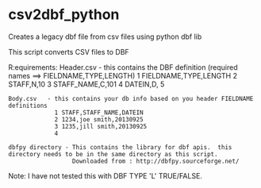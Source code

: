 csv2dbf_python
==============

Creates a legacy dbf file from csv files using python dbf lib

This script converts CSV files to DBF

R:equirements:
    Header.csv - this contains the DBF definition (required names ==> FIELDNAME,TYPE,LENGTH)
                 1 FIELDNAME,TYPE,LENGTH
                 2 STAFF,N,10
                 3 STAFF_NAME,C,101
                 4 DATEIN,D,
                 5

    Body.csv   - this contains your db info based on you header FIELDNAME definitions
                 1 STAFF,STAFF_NAME,DATEIN
                 2 1234,joe smith,20130925
                 3 1235,jill smith,20130925
                 4

    dbfpy directory - This contains the library for dbf apis.  this directory needs to be in the same directory as this script.
                      Downloaded from : http://dbfpy.sourceforge.net/

Note: I have not tested this with DBF TYPE 'L' TRUE/FALSE.
